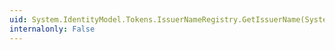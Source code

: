 ```yaml
---
uid: System.IdentityModel.Tokens.IssuerNameRegistry.GetIssuerName(System.IdentityModel.Tokens.SecurityToken,System.String)
internalonly: False
---
```

